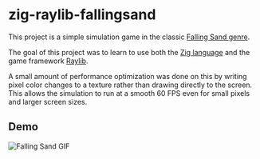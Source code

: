 # zig-raylib-fallingsand

This project is a simple simulation game in the classic [Falling Sand genre](https://en.wikipedia.org/wiki/Falling-sand_game).

The goal of this project was to learn to use both the [Zig language](https://ziglang.org/) and the game framework [Raylib](https://www.raylib.com/).

A small amount of performance optimization was done on this by writing pixel color changes to a texture rather than drawing directly to the screen. This allows the simulation to run at a smooth 60 FPS even for small pixels and larger screen sizes. 

## Demo

![Falling Sand GIF](https://github.com/adneufeld/zig-raylib-fallingsand/blob/master/res/zig-falling-sand_2025-01.gif?raw=true)
